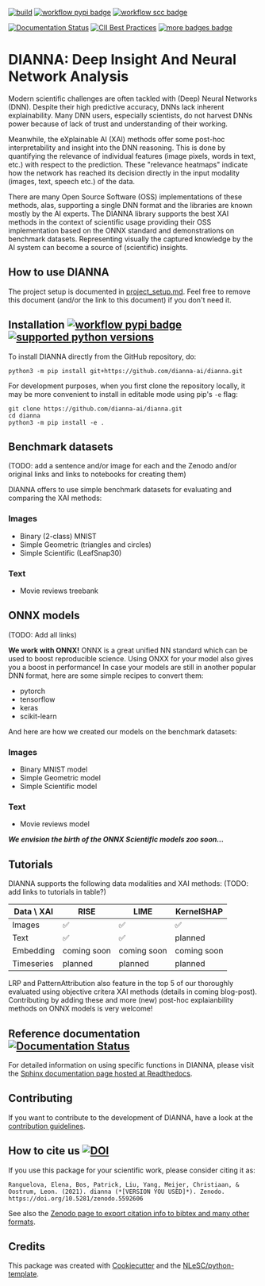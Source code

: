 [![build](https://github.com/dianna-ai/dianna/actions/workflows/build.yml/badge.svg)](https://github.com/dianna-ai/dianna/actions/workflows/build.yml)
[![workflow pypi badge](https://img.shields.io/pypi/v/dianna.svg?colorB=blue)](https://pypi.python.org/project/dianna/)
[![workflow scc badge](https://sonarcloud.io/api/project_badges/measure?project=dianna-ai_dianna&metric=coverage)](https://sonarcloud.io/dashboard?id=dianna-ai_dianna)

[![Documentation Status](https://readthedocs.org/projects/dianna/badge/?version=latest)](https://dianna.readthedocs.io/en/latest/?badge=latest)
[![CII Best Practices](https://bestpractices.coreinfrastructure.org/projects/5542/badge)](https://bestpractices.coreinfrastructure.org/projects/5542)
[![more badges badge](https://img.shields.io/badge/more-badges-lightgrey)](badges.md)

# DIANNA: Deep Insight And Neural Network Analysis

Modern scientific challenges are often tackled with (Deep) Neural Networks (DNN). Despite their high predictive accuracy, DNNs lack inherent explainability. Many DNN users, especially scientists, do not harvest DNNs power because of lack of trust and understanding of their working. 

Meanwhile, the eXplainable AI (XAI) methods offer some post-hoc interpretability and insight into the DNN reasoning. This is done by quantifying the relevance of individual features (image pixels, words in text, etc.) with respect to the prediction. These "relevance heatmaps" indicate how the network has reached its decision directly in the input modality (images, text, speech etc.) of the data. 

There are many Open Source Software (OSS) implementations of these methods, alas, supporting a single DNN format and the libraries are known mostly by the AI experts. The DIANNA library supports the best XAI methods in the context of scientific usage providing their OSS implementation based on the ONNX standard and demonstrations on benchmark datasets. Representing visually the captured knowledge by the AI system can become a source of (scientific) insights. 

## How to use DIANNA

The project setup is documented in [project_setup.md](https://github.com/dianna-ai/dianna/blob/main/project_setup.md). Feel free to remove this document (and/or the link to this document) if you don't need it.

## Installation [![workflow pypi badge](https://img.shields.io/pypi/v/dianna.svg?colorB=blue)](https://pypi.python.org/project/dianna/) [![supported python versions](https://img.shields.io/pypi/pyversions/dianna)](https://pypi.python.org/project/dianna/)

To install DIANNA directly from the GitHub repository, do:

```console
python3 -m pip install git+https://github.com/dianna-ai/dianna.git
```

For development purposes, when you first clone the repository locally, it may be more convenient to install in editable mode using pip's `-e` flag:

```console
git clone https://github.com/dianna-ai/dianna.git
cd dianna
python3 -m pip install -e .
```


## Benchmark datasets
(TODO: add a sentence and/or image for each and the Zenodo and/or original links and links to notebooks for creating them)

DIANNA offers to use simple benchmark datasets for evaluating and comparing the XAI methods:

### Images
* Binary (2-class) MNIST
* Simple Geometric (triangles and circles)
* Simple Scientific (LeafSnap30)

### Text
* Movie reviews treebank

## ONNX models
(TODO: Add all links) 

**We work with ONNX!** ONNX is a great unified NN standard which can be used to boost reproducible science. Using ONXX for your model also gives you a boost in performance! In case your models are still in another popular DNN format, here are some simple recipes to convert them:
* pytorch
* tensorflow
* keras
* scikit-learn

And here are how we created our models on the benchmark datasets:

### Images
* Binary MNIST model
* Simple Geometric model
* Simple Scientific model

### Text
* Movie reviews model

**_We envision the birth of the ONNX Scientific models zoo soon..._**

## Tutorials
DIANNA supports the following data modalities and XAI methods:
(TODO: add links to tutorials in table?)

|Data \ XAI|RISE|LIME|KernelSHAP|
|-----|---|---|---|
|Images|:white_check_mark:|:white_check_mark:|:white_check_mark:|
|Text|:white_check_mark:|:white_check_mark:|planned|
|Embedding|coming soon|coming soon|coming soon|
|Timeseries|planned|planned|planned|

LRP and PatternAttribution also feature in the top 5 of our thoroughly evaluated using objective critera XAI methods (details in coming blog-post). Contributing by adding these and more (new) post-hoc explaianbility methods on ONNX models is very welcome!

## Reference documentation [![Documentation Status](https://readthedocs.org/projects/dianna/badge/?version=latest)](https://dianna.readthedocs.io/en/latest/?badge=latest)

For detailed information on using specific functions in DIANNA, please visit the [Sphinx documentation page hosted at Readthedocs](https://dianna.readthedocs.io/en/latest).

## Contributing

If you want to contribute to the development of DIANNA,
have a look at the [contribution guidelines](https://github.com/dianna-ai/dianna/blob/main/CONTRIBUTING.md).

## How to cite us [![DOI](https://zenodo.org/badge/DOI/10.5281/zenodo.5592606.svg)](https://doi.org/10.5281/zenodo.5592606)

If you use this package for your scientific work, please consider citing it as:

    Ranguelova, Elena, Bos, Patrick, Liu, Yang, Meijer, Christiaan, & Oostrum, Leon. (2021). dianna (*[VERSION YOU USED]*). Zenodo. https://doi.org/10.5281/zenodo.5592606

See also the [Zenodo page to export citation info to bibtex and many other formats](https://doi.org/10.5281/zenodo.5592606).

## Credits

This package was created with [Cookiecutter](https://github.com/audreyr/cookiecutter) and the [NLeSC/python-template](https://github.com/NLeSC/python-template).
